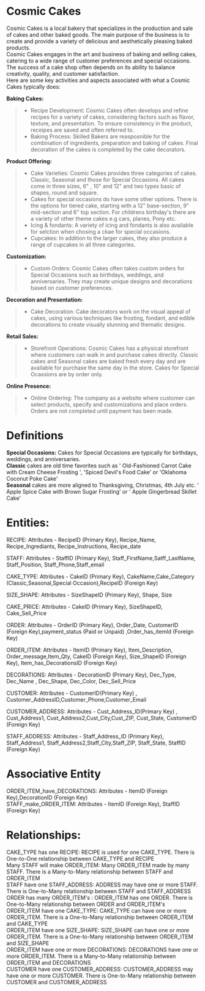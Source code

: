 # Cosmic Cakes  

Cosmic Cakes is a local bakery that specializes in the production and sale of cakes and other baked goods. 
The main purpose of the business is to create and provide a variety of delicious and aesthetically pleasing baked products.  
Cosmic Cakes engages in the art and business of baking and selling cakes, catering to a wide range of customer preferences and special occasions.  
The success of a cake shop often depends on its ability to balance creativity, quality, and customer satisfaction.  
Here are some key activities and aspects associated with what a Cosmic Cakes typically does:

**Baking Cakes:**

> - Recipe Development: Cosmic Cakes often develops and refine recipes for a variety of cakes, considering factors such as flavor, texture, and presentation.  To ensure consistency in the product, receipes are saved and often referred to.
> - Baking Process: Skilled Bakers are reasposnible for the combination of ingredients, preparation and baking of cakes. Final decoration of the cakes is completed by the cake decorators.


**Product Offering:**

> - Cake Varieties: Cosmic Cakes provides three categories of cakes. Classic, Seasonal and those for Special Occasions.  All cakes come in three sizes, 6" , 10" and 12" and two types basic of shapes, round and square.
> - Cakes for special occasions do have some other options. There is the options for tiered cake, starting with a 12" base-section, 9" mid-section and 6" top section. For childrens birthday's there are a variety of other theme cakes e.g cars, planes, Pony etc.
> - Icing & fondants: A variety of icing and fondants is also available for selction when chosing a ckae for special occasions.
> - Cupcakes: In addition to the larger cakes, they also produce a range of cupcakes in all three categories.  


**Customization:**

> - Custom Orders: Cosmic Cakes often takes custom orders for Special Occasions such as birthdays, weddings, and anniversaries. They may create unique designs and decorations based on customer preferences.  


**Decoration and Presentation:**  

> - Cake Decoration: Cake decorators work on the visual appeal of cakes, using various techniques like frosting, fondant, and edible decorations to create visually stunning and thematic designs.  


**Retail Sales:**

> - Storefront Operations: Cosmic Cakes has a physical storefront where customers can walk in and purchase cakes directly.  Classic cakes and Seasonal cakes are baked fresh every day and are available for purchase the same day in the store. Cakes for Special Ocassions are by order only.

**Online Presence:**  

> - Online Ordering: The company as a website where customer can select products, specify and customizations and place orders.  Orders are not completed until payment has been made.  

# Definitions  

**Special Occasions:**  Cakes for Special Occasions are typically for birthdays, weddings, and anniversaries.   
**Classic** cakes are old time favorites such as ' Old-Fashioned Carrot Cake with Cream Cheese Frosting ', 'Spiced Devil's Food Cake' or 'Oklahoma Coconut Poke Cake'  
**Seasonal** cakes are more aligned to Thanksgiving, Christmas, 4th July etc. ' Apple Spice Cake with Brown Sugar Frosting' or ' Apple Gingerbread Skillet Cake'   

# Entities:

RECIPE: Attributes - RecipeID (Primary Key), Recipe_Name, Recipe_Ingrediants, Recipe_Instructions, Recipe_date  

STAFF: Attributes - StaffID (Primary Key), Staff_FirstName,Satff_LastName, Staff_Position, Staff_Phone,Staff_email 

CAKE_TYPE: Attributes - CakeID (Primary Key), CakeName,Cake_Category (Classic,Seasonal,Special Occasion),RecipeID (Foreign Key)

SIZE_SHAPE: Attributes - SizeShapeID (Primary Key), Shape, Size

CAKE_PRICE: Attributes - CakeID (Primary Key), SizeShapeID, Cake_Sell_Price

ORDER: Attributes - OrderID (Primary Key), Order_Date, CustomerID (Foreign Key),payment_status (Paid or Unpaid) ,Order_has_itemId (Foreign Key) 

ORDER_ITEM: Attributes - ItemID (Primary Key), Item_Description, Order_message,Item_Qty, CakeID (Foreign Key), Size_ShapeID (Foreign Key), Item_has_DecorationsID (Foreign Key)

DECORATIONS: Attributes - DecorationID (Primary Key), Dec_Type, Dec_Name , Dec_Shape, Dec_Color, Dec_Sell_Price

CUSTOMER: Attributes - CustomerID(Primary Key) , Customer_AddressID,Customer_Phone,Customer_Email

CUSTOMER_ADDRESS: Attributes - Cust_Address_ID(Primary Key) , Cust_Address1, Cust_Address2,Cust_City,Cust_ZIP, Cust_State, CustomerID (Foreign Key)

STAFF_ADDRESS: Attributes - Staff_Address_ID (Primary Key), Staff_Address1, Staff_Address2,Staff_City,Staff_ZIP, Staff_State, StaffID (Foreign Key)

# Associative Entity  
ORDER_ITEM_have_DECORATIONS: Attributes - ItemID (Foreign Key),DecorationID  (Foreign Key)    
STAFF_make_ORDER_ITEM: Attributes - ItemID (Foreign Key), StaffID (Foreign Key)   


# Relationships:
CAKE_TYPE has one RECIPE: RECIPE is used for one CAKE_TYPE. There is One-to-One relationship between CAKE_TYPE and RECIPE  
Many STAFF will make ORDER_ITEM: Many ORDER_ITEM  made by many STAFF. There is a Many-to-Many relationship between STAFF and ORDER_ITEM   
STAFF have one STAFF_ADDRESS: ADDRESS may have one or more STAFF. There is One-to-Many relationship between STAFF and STAFF_ADDRESS   
ORDER has many ORDER_ITEM's : ORDER_ITEM has one ORDER. There is One-to-Many relationship between ORDER and ORDER_ITEM's   
ORDER_ITEM have one CAKE_TYPE: CAKE_TYPE can have one or more ORDER_ITEM. There is a One-to-Many relationship between ORDER_ITEM and CAKE_TYPE   
ORDER_ITEM have one SIZE_SHAPE: SIZE_SHAPE can have one or more ORDER_ITEM. There is a One-to-Many relationship between ORDER_ITEM and SIZE_SHAPE   
ORDER_ITEM have one or more DECORATIONS: DECORATIONS have one or more ORDER_ITEM. There is a Many-to-Many relationship between ORDER_ITEM and DECORATIONS   
CUSTOMER have one CUSTOMER_ADDRESS: CUSTOMER_ADDRESS may have one or more CUSTOMER. There is One-to-Many relationship between CUSTOMER and CUSTOMER_ADDRESS   






